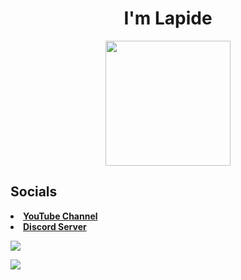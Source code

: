 <h1 align = "center">I'm Lapide</h1>
  <p  align = "center"><img src="https://avatars.githubusercontent.com/u/64395933?v=4" width="200"></img></p>

<h2>Socials</h2>
<li><a href="https://www.youtube.com/channel/UCRA3KXViuDmsmfuP0RF45_w"><b>YouTube Channel</b></a>
<li><a href="https://discord.gg/TPRXwZbC"><b>Discord Server</b></a>
  
<img src="https://komarev.com/ghpvc/?username=nonumbershere&color=ff4d40&style=for-the-badge&label=github views since 1/28/2023&logo=github"></img>

<img src="https://github-readme-stats.vercel.app/api?username=nonumbershere&show_icons=true&theme=radical"></img>
